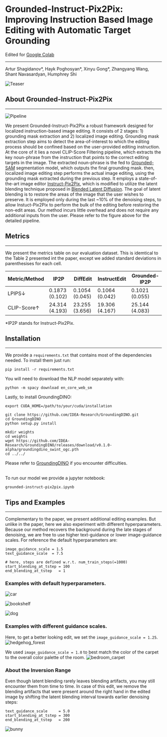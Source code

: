 # Grounded-Instruct-Pix2Pix: Improving Instruction Based Image Editing with Automatic Target Grounding

Edited for [Google Colab](https://colab.research.google.com/drive/10jA1KcOMGctfKfiemIkEZIbLzKcaK3Ua?usp=sharing)

---
Artur Shagidanov*, Hayk Poghosyan*, Xinyu Gong*, Zhangyang Wang, Shant Navasardyan, Humphrey Shi

![Teaser](./src/teaser.png)

## About Grounded-Instruct-Pix2Pix

---


![Pipeline](./src/pipeline.png)

We present Grounded-Instruct-Pix2Pix a robust framework designed for localized instruction-based image editing.
It consists of 2 stages: 1) grounding mask extraction and 2) localized image editing.
Grounding mask extraction step aims to detect the area-of-interest to which the editing process should be confined based on the user-provided editing instruction.
At the core of it lies a novel CLIP-Score Filtering pipeline, which extracts the key noun-phrase from the instruction that points to the correct editing targets in the image.
The extracted noun-phrase is the fed to [Grounded-SAM](https://github.com/IDEA-Research/GroundingDINO) segmentation model, which outputs the final grounding mask.
then, localized image editing step performs the actual image editing, using the grounding mask extracted during the previous step.
It employs a state-of-the-art image editor [Instruct-Pix2Pix](https://github.com/timothybrooks/instruct-pix2pix), which is modified to utilize the latent blending technique proposed in [Blended Latent Diffusion](https://github.com/omriav/blended-latent-diffusion).
The goal of latent blending is to restore the areas of the image that the user wishes to preserve.
It is employed only during the last ~10% of the denoising steps, to allow Instuct-Pix2Pix to perform the bulk of the editing before restoring the non-edit areas.
Our method incurs little overhead and does not require any additional inputs from the user.
Please refer to the figure above for the detailed pipeline.

## Metrics

---

We present the metrics table on our evaluation dataset. 
This is idemtical to the Table 2 presented int the paper, except we added standard deviations in parenthesises for each cell.

Metric/Method | IP2P | DiffEdit | InstructEdit | Grounded-IP2P
--- | --- | --- | --- | --- 
LPIPS↓ | 0.1873 (0.102) | 0.1054 (0.045) | 0.1064 (0.042) | 0.1021 (0.055)
CLIP-Score↑ | 24.314 (4.193) | 23.255 (3.656) | 19.306 (4.167) | 25.144 (4.083)

*IP2P stands for Instruct-Pix2Pix.



## Installation

---

We provide a ```requirements.txt``` that contains most of the dependencies needed. To install them just run:

```
pip install -r requirements.txt
```

You will need to download the NLP model separately with:

```
python -m spacy download en_core_web_sm
```

Lastly, to install GroundingDINO:

```
export CUDA_HOME=/path/to/your/cuda/installation

git clone https://github.com/IDEA-Research/GroundingDINO.git
cd GroundingDINO
python setup.py install

mkdir weights
cd weights
wget https://github.com/IDEA-Research/GroundingDINO/releases/download/v0.1.0-alpha/groundingdino_swint_ogc.pth
cd ../../
```

Please refer to [GroundingDINO](https://github.com/IDEA-Research/GroundingDINO) if you encounter difficulties.

\
To run our model we provide a jupyter notebook:
```
grounded-instruct-pix2pix.ipynb
```


## Tips and Examples

---

Complementary to the paper, we present additional editing examples.
But unlike in the paper, here we also experiment with different hyperparameters.
Because our method recovers the background during the late stages of denoising,
we are free to use higher text-guidance or lower image-guidance scales.
For reference the default hyperparameters are:

```
image_guidance_scale = 1.5
text_guidance_scale  = 7.5

# here, steps are defined w.r.t. num_train_steps(=1000)
start_blending_at_tstep = 100
end_blending_at_tstep   = 1
```


### Examples with default hyperparameters.

![car](./src/car_purple.png)


![bookshelf](./src/living_room_bookshelf.png)


![dog](./src/dog_husky.png)

### Examples with different guidance scales.

Here, to get a better looking edit, we set the ```image_guidance_scale = 1.25```.
![hedgehog_forest](./src/hedgehog_forest.png)


We used ```image_guidance_scale = 1.0``` to best match the color of the carpet to the overall color palette of the room.
![bedroom_carpet](./src/bedroom_carpet.png)

### About the Inversion Range

Even though latent blending rarely leaves blending artifacts, you may still encounter them from time to time.
In case of this edit, we remove the blending artifacts that were present around the right hand in the edited image 
by shifting the latent blending interval towards earlier denoising steps:

```
text_guidance_scale     = 5.0
start_blending_at_tstep = 300
end_blending_at_tstep   = 200
```

![bunny](./src/bunny.png)

